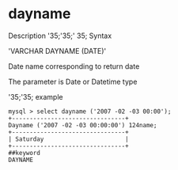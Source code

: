 # dayname
Description
'35;'35;' 35; Syntax

'VARCHAR DAYNAME (DATE)'


Date name corresponding to return date

The parameter is Date or Datetime type

'35;'35; example

```
mysql > select dayname ('2007 -02 -03 00:00');
+--------------------------------+
Dayname ('2007 -02 -03 00:00:00') 124name;
+--------------------------------+
| Saturday                       |
+--------------------------------+
##keyword
DAYNAME

